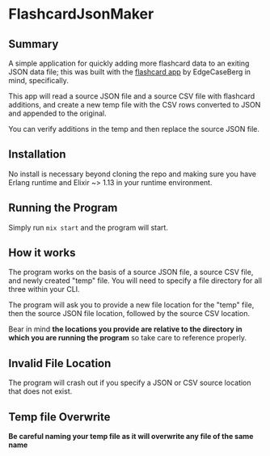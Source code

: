 # FlashcardJsonMaker
## Summary
A simple application for quickly adding more flashcard data to an exiting JSON data file; this was built with the [flashcard app](https://github.com/EdgeCaseBerg/bsyjpncards.org) by EdgeCaseBerg in mind, specifically.

This app will read a source JSON file and a source CSV file with flashcard additions, and create a new temp file with the CSV rows converted to JSON and appended to the original. 

You can verify additions in the temp and then replace the source JSON file.

## Installation
No install is necessary beyond cloning the repo and making sure you have Erlang runtime and Elixir ~> 1.13 in your runtime environment.

## Running the Program
Simply run `mix start` and the program will start.

## How it works
The program works on the basis of a source JSON file, a source CSV file, and newly created "temp" file. You will need to specify a file directory for all three within your CLI.

The program will ask you to provide a new file location for the "temp" file, then the source JSON file location, followed by the source CSV location. 

Bear in mind **the locations you provide are relative to the directory in which you are running the program** so take care to reference properly. 

## Invalid File Location
The program will crash out if you specify a JSON or CSV source location that does not exist. 

## Temp file Overwrite
**Be careful naming your temp file as it will overwrite any file of the same name**

